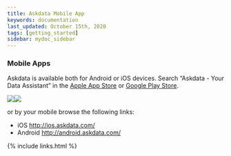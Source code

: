 ```yaml
---
title: Askdata Mobile App
keywords: documentation
last_updated: October 15th, 2020
tags: [getting_started]
sidebar: mydoc_sidebar
---
```


### Mobile Apps

Askdata is available both for Android or iOS devices. Search “Askdata - Your Data Assistant” in the [Apple App Store](http://ios.askdata.com/) or [Google Play Store](http://android.askdata.com/).  


![](https://uploads-ssl.webflow.com/5dff758010bfa7356f98e395/5f589d326ef315cfa73808db_AZdb82-3jBdtcZsNwWeE2LfhUcJucEoSJ_8d8N-hVZIEmv8iwPHF3vqXnIHYPr91M2Gte4JEjaguhig0JN0aJ7Og7CCZ41ZTxY0v-eWRAbppNRYpcKJhWbeL78S2hzO1TGGiPAdW.jpeg)![](https://uploads-ssl.webflow.com/5dff758010bfa7356f98e395/5f589d322e38387d9ece8b27_r_vLj8EE6dUb9hfwG8SF-WmbQw6WC3WGUg0B3-dryfnHXu1TmWkWPKBTWisHBrEJGAwzSGWWxGef5bLKDMTcupUKb1z9txgLqW2PYxTiC8SoimsVQMYaTEoUCZD1V84RE5ptDH1k.jpeg)  


or by your mobile browse the following links:

  
* iOS <http://ios.askdata.com/>
* Android <http://android.askdata.com/>

{% include links.html %}

    